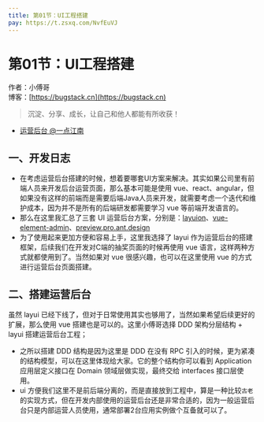 ```yaml
---
title: 第01节：UI工程搭建
pay: https://t.zsxq.com/NvfEuVJ
---
```


# 第01节：UI工程搭建

作者：小傅哥
<br/>博客：[https://bugstack.cn](https://bugstack.cn)

>沉淀、分享、成长，让自己和他人都能有所收获！

- [运营后台 @一点江南](https://t.zsxq.com/06aayb6QZ)

## 一、开发日志

- 在考虑运营后台搭建的时候，想着要哪套UI方案来解决。其实如果公司里有前端人员来开发后台运营页面，那么基本可能是使用 vue、react、angular，但如果没有这样的前端而是需要后端Java人员来开发，就需要考虑一个迭代和维护成本，因为并不是所有的后端研发都需要学习 vue 等前端开发语言的。
- 那么在这里我汇总了三套 UI 运营后台方案，分别是：[layuion](https://www.layuion.com/)、[vue-element-admin](https://panjiachen.github.io/vue-element-admin/#/permission/directive)、[preview.pro.ant.design](https://preview.pro.ant.design/dashboard/analysis?navTheme=light&primaryColor=%231890ff&layout=mix&fixSiderbar=true&title=Ant+Design+Pro)
- 为了使用起来更加方便和容易上手，这里我选择了 layui 作为运营后台的搭建框架，后续我们在开发对C端的抽奖页面的时候再使用 vue 语言，这样两种方式就都使用到了。当然如果对 vue 很感兴趣，也可以在这里使用 vue 的方式进行运营后台页面搭建。

## 二、搭建运营后台

虽然 layui 已经下线了，但对于日常使用其实也够用了，当然如果希望后续更好的扩展，那么使用 vue 搭建也是可以的。这里小傅哥选择 DDD 架构分层结构 + layui 搭建运营后台工程；

<!-- ![](/images/article/project/lottery/Part-3/1-01.png) -->

- 之所以搭建 DDD 结构是因为这里是 DDD 在没有 RPC 引入的时候，更为紧凑的结构模型，可以在这里体现给大家。它的整个结构你可以看到 Application 应用层定义接口在 Domain 领域层做实现，最终交给 interfaces 接口层使用。
- ui 方便我们这里不是前后端分离的，而是直接放到工程中，算是一种比较`古老`的实现方式，但在开发内部使用的运营后台还是非常合适的，因为一般运营后台只是内部运营人员使用，通常部署2台应用实例做个互备就可以了。